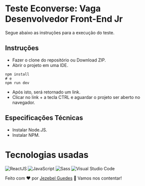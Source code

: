 # Teste Econverse: Vaga Desenvolvedor Front-End Jr

Segue abaixo as instruções para a execução do teste.

## Instruções
- Fazer o clone do repositório ou Download ZIP.
- Abrir o projeto em uma IDE.


```Digitar o comando
npm install
# e
npm run dev
```
- Após isto,  será retornado um link.
- Clicar no link + a tecla CTRL e aguardar o projeto ser aberto no navegador.


## Especificações Técnicas
- Instalar Node.JS.
- Instalar NPM.


# Tecnologias usadas
<img src="https://img.shields.io/badge/React-20232A?style=for-the-badge&logo=react&logoColor=61DAFB" alt="ReactJS" />

<img src="https://img.shields.io/badge/JavaScript-F7DF1E?style=for-the-badge&logo=javascript&logoColor=white" alt="JavaScript" />
<img src="https://img.shields.io/badge/Sass-CC6699?style=for-the-badge&logo=sass&logoColor=white" alt="Sass" />
<img src="https://img.shields.io/badge/Visual%20Studio%20Code-0078d7.svg?style=for-the-badge&logo=visual-studio-code&logoColor=white" alt="Visual Studio Code" />





Feito com ♥ por [Jezebel Guedes](https://www.linkedin.com/in/jezebel-guedes/) 👋 Vamos nos contentar!

